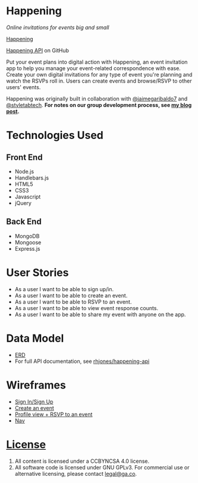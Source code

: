 # Happening

_Online invitations for events big and small_

[Happening](https://rhjones.github.io/happening/)

[Happening API](https://github.com/rhjones/happening-api) on GitHub

Put your event plans into digital action with Happening, an event invitation app to help you manage your event-related correspondence with ease. Create your own digital invitations for any type of event you're planning and watch the RSVPs roll in.
Users can create events and browse/RSVP to other users' events.

Happening was originally built in collaboration with [@jaimegaribaldo7](https://github.com/JaimeGaribaldo7) and [@styletabtech](https://github.com/styletabtech). **For notes on our group development process, see [my blog post](http://rebekahheacock.org/2016/11/general-assembly-wdi-week-9/).**

# Technologies Used

## Front End

- Node.js
- Handlebars.js
- HTML5
- CSS3
- Javascript
- jQuery

## Back End

- MongoDB
- Mongoose
- Express.js


# User Stories
- As a user I want to be able to sign up/in.
- As a user I want to be able to create an event.
- As a user I want to be able to RSVP to an event.
- As a user I want to be able to view event response counts.
- As a user I want to be able to share my event with anyone on the app.

# Data Model
- [ERD](https://flic.kr/p/MVCKx1)
- For full API documentation, see [rhjones/happening-api](https://github.com/rhjones/happening-api)

# Wireframes
- [Sign In/Sign Up](https://flic.kr/p/Nfhfji)
- [Create an event](https://flic.kr/p/MVCKzf)
- [Profile view + RSVP to an event](https://flic.kr/p/MVCKB9)
- [Nav](https://flic.kr/p/Nfhfkk)



# [License](LICENSE)

1.  All content is licensed under a CC­BY­NC­SA 4.0 license.
1.  All software code is licensed under GNU GPLv3. For commercial use or
    alternative licensing, please contact legal@ga.co.
